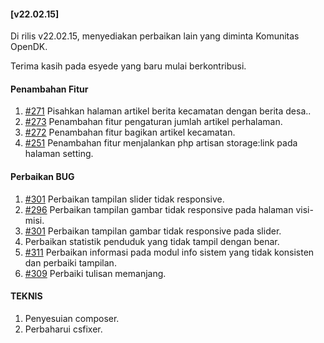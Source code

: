 #### [v22.02.15]

Di rilis v22.02.15, menyediakan perbaikan lain yang diminta Komunitas OpenDK.

Terima kasih pada esyede yang baru mulai berkontribusi.

#### Penambahan Fitur
1. [#271](https://github.com/OpenSID/OpenDK/issues/271) Pisahkan halaman artikel berita kecamatan dengan berita desa..
2. [#273](https://github.com/OpenSID/OpenDK/issues/273) Penambahan fitur pengaturan jumlah artikel perhalaman.
3. [#272](https://github.com/OpenSID/OpenDK/issues/272) Penambahan fitur bagikan artikel kecamatan.
4. [#251](https://github.com/OpenSID/OpenDK/issues/251) Penambahan fitur menjalankan php artisan storage:link pada halaman setting.

#### Perbaikan BUG
1. [#301](https://github.com/OpenSID/OpenDK/issues/301) Perbaikan tampilan slider tidak responsive.
2. [#296](https://github.com/OpenSID/OpenDK/issues/296) Perbaikan tampilan gambar tidak responsive pada halaman visi-misi.
3. [#301](https://github.com/OpenSID/OpenDK/issues/301) Perbaikan tampilan gambar tidak responsive pada slider.
4. Perbaikan statistik penduduk yang tidak tampil dengan benar.
5. [#311](https://github.com/OpenSID/OpenDK/issues/311) Perbaikan informasi pada modul info sistem yang tidak konsisten dan perbaiki tampilan.
6. [#309](https://github.com/OpenSID/OpenDK/issues/309) Perbaiki tulisan memanjang.

#### TEKNIS
1. Penyesuian composer.
2. Perbaharui csfixer.
